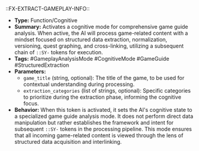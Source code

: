 ::FX-EXTRACT-GAMEPLAY-INFO::
- **Type:** Function/Cognitive
- **Summary:** Activates a cognitive mode for comprehensive game guide analysis. When active, the AI will process game-related content with a mindset focused on structured data extraction, normalization, versioning, quest graphing, and cross-linking, utilizing a subsequent chain of `::SY-` tokens for execution.
- **Tags:** #GameplayAnalysisMode #CognitiveMode #GameGuide #StructuredExtraction
- **Parameters:**
    - `game_title` (string, optional): The title of the game, to be used for contextual understanding during processing.
    - `extraction_categories` (list of strings, optional): Specific categories to prioritize during the extraction phase, informing the cognitive focus.
- **Behavior:** When this token is activated, it sets the AI's cognitive state to a specialized game guide analysis mode. It does not perform direct data manipulation but rather establishes the framework and intent for subsequent `::SY-` tokens in the processing pipeline. This mode ensures that all incoming game-related content is viewed through the lens of structured data acquisition and interlinking.

